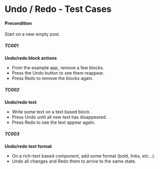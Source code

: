 
# Undo / Redo - Test Cases

#### **Precondition**

Start on a new empty post.

##### TC001

**Undo/redo block actions**

- From the example app, remove a few blocks.
- Press the Undo button to see them reappear.
- Press Redo to remove the blocks again.


##### TC002

**Undo/redo text**

- Write some text on a text based block .
- Press Undo until all new text has disappeared.
- Press Redo to see the text appear again.


##### TC003

**Undo/redo text format**

- On a rich-text based component, add some format (bold, links, etc…).
- Undo all changes and Redo them to arrive to the same state.



